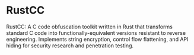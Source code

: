 # RustCC
RustCC: A C code obfuscation toolkit written in Rust that transforms standard C code into functionally-equivalent versions resistant to reverse engineering. Implements string encryption, control flow flattening, and API hiding for security research and penetration testing.
